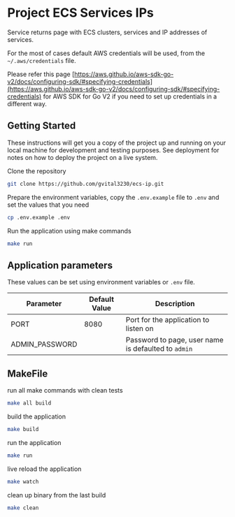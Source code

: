 # Project ECS Services IPs

Service returns page with ECS clusters, services and IP addresses of services. 

For the most of cases default AWS credentials will be used, from the `~/.aws/credentials` file. 

Please refer this page [https://aws.github.io/aws-sdk-go-v2/docs/configuring-sdk/#specifying-credentials](https://aws.github.io/aws-sdk-go-v2/docs/configuring-sdk/#specifying-credentials) for AWS SDK for Go V2 if you need to set up credentials in a different way.


## Getting Started

These instructions will get you a copy of the project up and running on your local machine for development and testing purposes. See deployment for notes on how to deploy the project on a live system.

Clone the repository

```bash
git clone https://github.com/gvital3230/ecs-ip.git
```

Prepare the environment variables, copy the `.env.example` file to `.env` and set the values that you need
```bash
cp .env.example .env
```

Run the application using make commands

```bash
make run
```

## Application parameters

These values can be set using environment variables or `.env` file.

| Parameter      | Default Value | Description                                         |
|----------------|---------------|-----------------------------------------------------|
| PORT           | 8080          | Port for the application to listen on               |
| ADMIN_PASSWORD |               | Password to page, user name is defaulted to `admin` |


## MakeFile

run all make commands with clean tests
```bash
make all build
```

build the application
```bash
make build
```

run the application
```bash
make run
```

live reload the application
```bash
make watch
```

clean up binary from the last build
```bash
make clean
```
